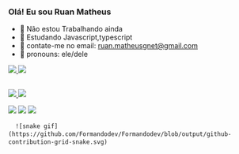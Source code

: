 ### Olá! Eu sou Ruan Matheus

- 🔭 Não estou Trabalhando ainda
- 🌱 Estudando Javascript,typescript 
- 👯 contate-me no email: ruan.matheusgnet@gmail.com
- 🤔 pronouns: ele/dele 

<div> 
  <a href="https://github.com/mizure04k">
  <img height="180cm" src="https://github-readme-stats.vercel.app/api?username=mizure04k&show_icons=true&theme=dark&include_all_commits=true&count_private=true"/>
  <img height="180cm" src="https://github-readme-stats.vercel.app/api/top-langs/?username=mizure04k&layout=compact&langs_count=16&theme=dark"/>
   


  </div>
  
   ##
  
  <div>
    <a href="https://instagram.com/mizurex5" target="_blank"><img src="https://img.shields.io/badge/Instagram-%23E440eF?style=for-the-badge&logo=instagram&logoColor=white"
    </a>
      <a href="mailto:ruan.matheusgnet@gmail.com"><img src="https://img.shields.io/badge/Gmail-%23333?style=for-the-badge&logo=gmail&logoColor=white" target="_blank"></a>

  <img src="https://img.icons8.com/color/48/000000/html-5--v1.png"/> <img src="https://img.icons8.com/color/48/000000/css3.png"/>
<img src="https://img.icons8.com/color/48/000000/javascript.png"/>
     
      ![snake gif](https://github.com/Formandodev/Formandodev/blob/output/github-contribution-grid-snake.svg)
 


    
                                                                      
  </div>
